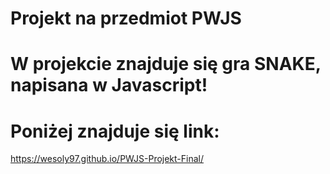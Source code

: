# Projekt na przedmiot PWJS
# W projekcie znajduje się gra SNAKE, napisana w Javascript!
# Poniżej znajduje się link:
https://wesoly97.github.io/PWJS-Projekt-Final/
